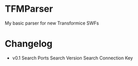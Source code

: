 # TFMParser
My basic parser for new Transformice SWFs

# Changelog
- v0.1
        Search Ports
        Search Version
        Search Connection Key
